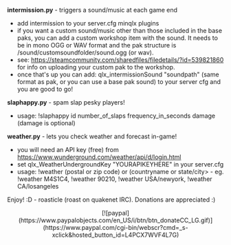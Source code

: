 <strong>intermission.py</strong> - triggers a sound/music at each game end
- add intermission to your server.cfg minqlx plugins
- if you want a custom sound/music other than those included in the base paks, you can add a custom workshop item with the sound. It needs to be in mono OGG or WAV format and the pak structure is /sound/customsoundfolder/sound.ogg (or wav).
- see: https://steamcommunity.com/sharedfiles/filedetails/?id=539821860 for info on uploading your custom pak to the workshop.
- once that's up you can add: qlx_intermissionSound "soundpath" (same format as pak, or you can use a base pak sound) to your server cfg and you are good to go!

<strong>slaphappy.py</strong> - spam slap pesky players!
- usage: !slaphappy id number_of_slaps frequency_in_seconds damage (damage is optional)

<strong>weather.py</strong> - lets you check weather and forecast in-game!
- you will need an API key (free) from https://www.wunderground.com/weather/api/d/login.html
- set qlx_WeatherUndergroundKey "YOURAPIKEYHERE" in your server.cfg
- usage: !weather (postal or zip code) or (countryname or state/city> - eg. !weather M4S1C4, !weather 90210, !weather USA/newyork, !weather CA/losangeles

Enjoy! :D - roasticle (roast on quakenet IRC). Donations are appreciated :)

<center>
[![paypal](https://www.paypalobjects.com/en_US/i/btn/btn_donateCC_LG.gif)](https://www.paypal.com/cgi-bin/webscr?cmd=_s-xclick&hosted_button_id=L4PCX7WVF4L7G)
</center>